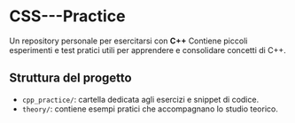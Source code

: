 # CSS---Practice

Un repository personale per esercitarsi con **C++**
Contiene piccoli esperimenti e test pratici utili per apprendere e consolidare concetti di C++.

##  Struttura del progetto

- `cpp_practice/`: cartella dedicata agli esercizi e snippet di codice.
- `theory/`: contiene esempi pratici che accompagnano lo studio teorico.
